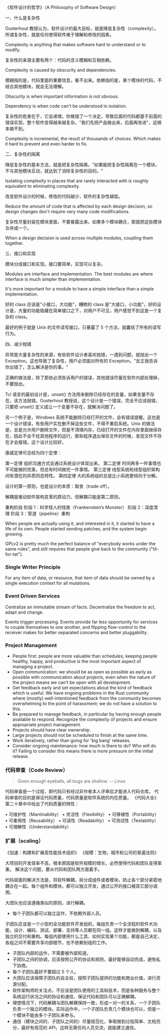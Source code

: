 《软件设计的哲学》（A Philosophy of Software Design）

一、什么是复杂性

Ousterhout 教授认为，软件设计的最大目标，就是降低复杂性（complexity）。 所谓复杂性，就是任何使得软件难于理解和修改的因素。

Complexity is anything that makes software hard to understand or to modify.

复杂性的来源主要有两个：代码的含义模糊和互相依赖。

Complexity is caused by obscurity and dependencies.

模糊指的是，代码里面的重要信息，看不出来。依赖指的是，某个模块的代码，不结合其他模块，就会无法理解。

Obscurity is when important information is not obvious.

Dependency is when code can't be understood in isolation.

复杂性的危害在于，它会递增。你做错了一个决定，导致后面的代码都基于前面的错误实现，整个软件变得越来越复杂。"我们先把产品做出来，后面再改进"，这根本做不到。

Complexity is incremental, the result of thousands of choices. Which makes it hard to prevent and even harder to fix.

二、复杂性的隔离

降低复杂性的基本方法，就是把复杂性隔离。"如果能把复杂性隔离在一个模块，不与其他模块互动，就达到了消除复杂性的目的。"

Isolating complexity in places that are rarely interacted with is roughly equivalent to eliminating complexity.

改变软件设计的时候，修改的代码越少，软件的复杂性越低。

Reduce the amount of code that is affected by each design decision, so design changes don't require very many code modifications.

复杂性尽量封装在模块里面，不要暴露出来。如果多个模块耦合，那就把这些模块合并成一个。

When a design decision is used across multiple modules, coupling them together.

三、接口和实现

模块分成接口和实现。接口要简单，实现可以复杂。

Modules are interface and implementation. The best modules are where interface is much simpler than implementation.

It's more important for a module to have a simple interface than a simple implementation.

好的 class 应该是"小接口，大功能"，糟糕的 class 是"大接口，小功能"。好的设计是，大量的功能隐藏在简单接口之下，对用户不可见，用户感觉不到这是一个复杂的 class。

最好的例子就是 Unix 的文件读写接口，只暴露了 5 个方法，就囊括了所有的读写行为。

四、减少抛错

异常是大量复杂性的来源，有些软件设计者喜欢抛错，一遇到问题，就抛出一个 Exception。这也导致了复杂性，用户必须面对所有的 Exception。"反正我告诉你出错了，怎么解决是你的事。"

正确的做法是，除了那些必须告诉用户的错误，其他错误尽量在软件内部处理掉，不要抛出。

Tcl 语言的最初设计是，unset() 方法用来删除已经存在的变量，如果变量不存在，该方法抛错。Ousterhout 教授说，这个设计是一个错误，完全不应该抛错，只要把 unset() 定义成让一个变量不存在，就解决问题了。

另一个例子是，Windows 系统不能删除已经打开的文件，会有错误提醒。这也是一个设计错误，有些用户实在删不掉这些文件，不得不重启系统。Unix 的做法是，总是允许用户删除文件，但是不清理内存，已经打开的文件在内存里面继续存在，因此不会干扰其他程序的运行，那些程序退出保存文件的时候，发现文件不存在才会报错。这个设计比较好。

康威定律可总结为四个定律：

第一定律 组织沟通方式会通过系统设计体现出来。
第二定律 时间再多一件事情也不可能做的完美，但总有时间做完一件事情。
第三定律 线型系统和线型组织架构间有潜在的异质同态特性。
第四定律 大的系统组织总是比小系统更倾向于分解。

设计的第一原则，也是设计的本质：取舍（trade off）。

解耦是推动软件架构变革的原动力，但解耦只能是第二原则。

重构阶段
阶段 1：科学怪人的怪兽（Frankenstein’s Monster）
阶段 2：深度清理
阶段 3：管道（pipeline）重构

When people are actually using it, and interested in it, it started to have a life of its own. People started sending patches, and the system begin growing.

GPLv2 is pretty much the perfect balance of "everybody works under the same rules", and still requires that people give back to the community ("tit-for-tat").

### Single Writer Principle

For any item of data, or resource, that item of data should be owned by a single execution context for all mutations.

### Event Driven Services

Centralize an immutable stream of facts. Decentralize the freedom to act, adapt and change.

Events trigger processing. Events provide far less opportunity for services to couple themselves to one another, and flipping flow-control to the receiver makes for better separated concerns and better pluggability.

### Project Management

- People first: people are more valuable than schedules; keeping people healthy, happy, and productive is the most important aspect of managing a project.
- Open communication: we should be as open as possible as early as possible with communication about projects, even when the nature of the project means we can't be open with all development.
- Get feedback early and set expectations about the kind of feedback which is useful. We have ongoing problems in the Rust community where (mostly) well-intentioned feedback from the community becomes overwhelming to the point of harassment; we do not have a solution to this.
- Be prepared to manage feedback, in particular by having enough people available to respond.
  Recognize the complexity of projects and ensure appropriate project management.
- Projects should have clear ownership.
- Large projects should not be scheduled to finish at the same time.
- Work iteratively, rather than going for 'big bang' releases.
- Consider ongoing maintenance: how much is there to do? Who will do it? Failing to consider this means there is more pressure on the initial release.

### 代码审查（Code Review）

> Given enough eyeballs, all bugs are shallow. -- Linus

代码审查是一个过程，即代码只有经过非作者本人评审后才能进入代码仓库。
代码审查的目的是保证代码质量，代码质量是软件系统的内在质量。
《代码大全》第二十章中中给出了代码质量的特性：

• 可维护性（Mantinability）
• 灵活性（Flexibility）
• 可移植性（Portability）
• 可重用性（Reusability）
• 可读性（Readability）
• 可测试性（Testability）
• 可理解性（Understandability）

### 扩展（scaling）

《加速：构建和扩展高性能技术组织》
《规模：生物，城市和公司的普遍法则》

大项目的开发效率不高，根本原因是软件规模的增长，必然使得代码和团队变得笨重。
解决这个问题，要从代码和团队两方面着手。

代码层面的解决方法是，将软件解耦，拆分成组件或者模块，防止各个部分紧密地耦合在一起。每个组件和模块，都可以独立开发，通过公开的接口被其它部分调用。

大团队也应该遵循类似的原则，进行解耦。

- 每个子团队都可以独立运作，不依赖外部人员。

子团队应该是一个小型的全功能软件开发组织。每组负责一个全流程的软件大功能，设计、编码、测试、部署、支持等人员都在同一组。这样才能做到解耦，以及独立的交付和重构。每组内部使用什么工具、如何实现某个功能，都是自己决定，各组之间不需要共享内部细节，也不依赖别组的工作。

- 子团队内部的运作，不需要被外部知道。
- 子团队之间的协调，应该按照公开的协议和规则，最好能够自动完成，避免私下协商。
- 每个子团队最好不要超过 5 个人。
- 大团队应该保障子团队的自主权，按照子团队提供的功能和商业价值，进行资源分配。
- 软件架构师的关注点，不应该是团队使用的工具和技术，而是各种服务与整个系统运行状况之间的协议和通信，保证代码和团队可以正确解耦。
- 理想情况下，代码解耦与团队解耦保持一致，形成一对一的关系，一个子团队负责一个独立的模块。实际运作中，一个子团队负责几个模块也可以，但是一个模块不能由多个子团队来参与。
- 通信（模块之间的、子团队之间的）尽量规范化，争取做到过程简单、文档充分，最好有规范的 API，这样无需任何人员交流，就能建立通信。
